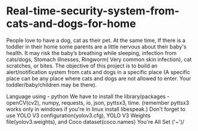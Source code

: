 # Real-time-security-system-from-cats-and-dogs-for-home
People love to have a dog, cat as their pet. At the same time, If there is a toddler in their home some parents are a little nervous about their baby's health. It may risk the baby’s breathing while sleeping, infection from cats/dogs, Stomach illnesses, Ringworm( Very common skin infection), cat scratches, or bites. The objective of this project is to build an alert/notification system from cats and dogs in a specific place (A specific place can be any place where cats and dogs are not allowed to enter. Your toddler/baby/children may be there).


Language using - python
We have to install the library/packages - openCV(cv2), numpy, requests, io, json, pyttsx3, time. (remember pyttsx3 works only in windows if you're in linux install libespeak.)
Don't forget to use YOLO V3 configuration(yolov3.cfg), YOLO V3 Weights file(yolov3.weights), and Coco dataset(coco.names)
You're All Set \('~')/
